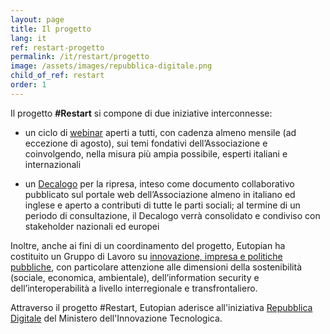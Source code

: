 ```yaml
---
layout: page
title: Il progetto
lang: it
ref: restart-progetto
permalink: /it/restart/progetto
image: /assets/images/repubblica-digitale.png
child_of_ref: restart
order: 1
---
```


Il progetto **#Restart** si compone di due iniziative interconnesse:

* un ciclo di [webinar](/it/restart/webinar) aperti a tutti, con cadenza almeno mensile (ad eccezione di agosto), sui temi fondativi dell’Associazione e coinvolgendo, nella misura più ampia possibile, esperti italiani e internazionali

* un [Decalogo](/it/restart/decalogo) per la ripresa, inteso come documento collaborativo pubblicato sul portale web dell’Associazione almeno in italiano ed inglese e aperto a contributi di tutte le parti sociali; al termine di un periodo di consultazione, il Decalogo verrà consolidato e condiviso con stakeholder nazionali ed europei

Inoltre, anche ai fini di un coordinamento del progetto, Eutopian ha costituito un Gruppo di Lavoro su [innovazione, impresa e politiche pubbliche](/it/gruppi-di-lavoro/innovazione-impresa-politiche-pubbliche), con particolare attenzione alle dimensioni della sostenibilità (sociale, economica, ambientale), dell’information security e dell’interoperabilità a livello interregionale e transfrontaliero.

Attraverso il progetto #Restart, Eutopian aderisce all'iniziativa [Repubblica Digitale](https://innovazione.gov.it/it/repubblica-digitale/) del Ministero dell'Innovazione Tecnologica.
